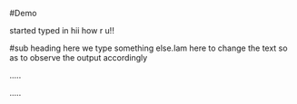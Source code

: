 #Demo

started typed in
hii  how r u!!
 
 #sub heading 
 here we type something else.Iam here to change the text so as to observe the output accordingly
 

.....


.....
